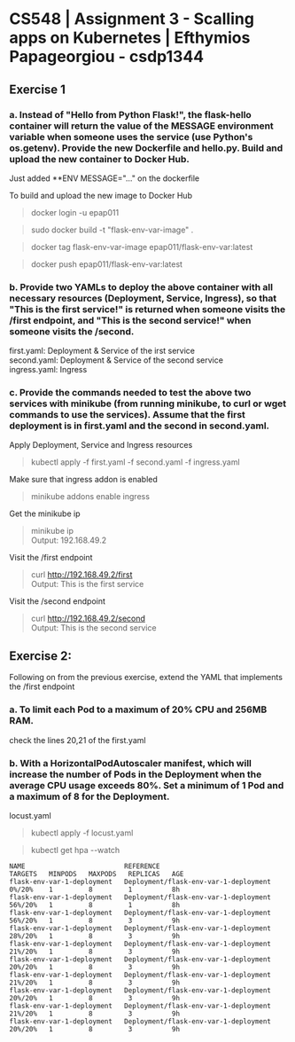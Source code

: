 # CS548 | Assignment 3 - Scalling apps on Kubernetes | Efthymios Papageorgiou - csdp1344

## Exercise 1

### a. Instead of "Hello from Python Flask!", the flask-hello container will return the value of the MESSAGE environment variable when someone uses the service (use Python's os.getenv). Provide the new Dockerfile and hello.py. Build and upload the new container to Docker Hub.

Just added **ENV MESSAGE="..." on the dockerfile

To build and upload the new image to Docker Hub

> docker login -u epap011

> sudo docker build -t "flask-env-var-image" .

> docker tag flask-env-var-image epap011/flask-env-var:latest 

> docker push epap011/flask-env-var:latest

### b. Provide two YAMLs to deploy the above container with all necessary resources (Deployment, Service, Ingress), so that "This is the first service!" is returned when someone visits the /first endpoint, and "This is the second service!" when someone visits the /second.

first.yaml: Deployment & Service of the irst service  
second.yaml: Deployment & Service of the second service   
ingress.yaml: Ingress


### c. Provide the commands needed to test the above two services with minikube (from running minikube, to curl or wget commands to use the services). Assume that the first deployment is in first.yaml and the second in second.yaml.

Apply Deployment, Service and Ingress resources  
> kubectl apply -f first.yaml -f second.yaml -f ingress.yaml  

Make sure that ingress addon is enabled
> minikube addons enable ingress  

Get the minikube ip  
> minikube ip  
Output: 192.168.49.2

Visit the /first endpoint  
> curl http://192.168.49.2/first  
Output: This is the first service  

Visit the /second endpoint  
> curl http://192.168.49.2/second  
Output: This is the second service  

## Exercise 2: 
Following on from the previous exercise, extend the YAML that implements the /first endpoint  

### a. To limit each Pod to a maximum of 20% CPU and 256MB RAM.  
check the lines 20,21 of the first.yaml  

### b. With a HorizontalPodAutoscaler manifest, which will increase the number of Pods in the Deployment when the average CPU usage exceeds 80%. Set a minimum of 1 Pod and a maximum of 8 for the Deployment.  

locust.yaml  
> kubectl apply -f locust.yaml  

> kubectl get hpa --watch
```
NAME                         REFERENCE                               TARGETS   MINPODS   MAXPODS   REPLICAS   AGE  
flask-env-var-1-deployment   Deployment/flask-env-var-1-deployment   0%/20%    1         8         1          8h  
flask-env-var-1-deployment   Deployment/flask-env-var-1-deployment   56%/20%   1         8         1          8h  
flask-env-var-1-deployment   Deployment/flask-env-var-1-deployment   56%/20%   1         8         3          9h  
flask-env-var-1-deployment   Deployment/flask-env-var-1-deployment   28%/20%   1         8         3          9h  
flask-env-var-1-deployment   Deployment/flask-env-var-1-deployment   21%/20%   1         8         3          9h  
flask-env-var-1-deployment   Deployment/flask-env-var-1-deployment   20%/20%   1         8         3          9h  
flask-env-var-1-deployment   Deployment/flask-env-var-1-deployment   21%/20%   1         8         3          9h  
flask-env-var-1-deployment   Deployment/flask-env-var-1-deployment   20%/20%   1         8         3          9h  
flask-env-var-1-deployment   Deployment/flask-env-var-1-deployment   21%/20%   1         8         3          9h  
flask-env-var-1-deployment   Deployment/flask-env-var-1-deployment   20%/20%   1         8         3          9h  
```